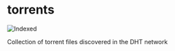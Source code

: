 torrents 
========
![Indexed](https://img.shields.io/badge/indexed-29158-blue)

Collection of torrent files discovered in the DHT network
